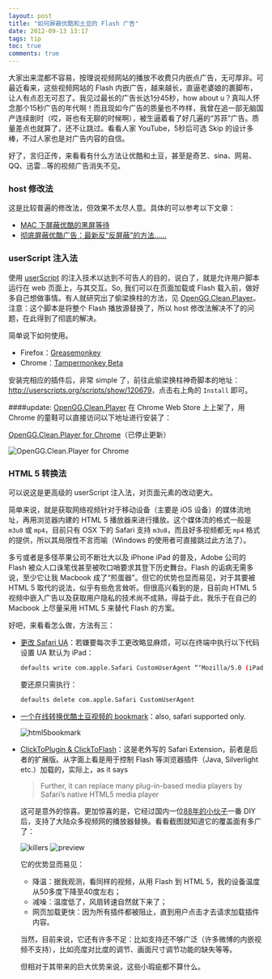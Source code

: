 ```yaml
---
layout: post
title: "如何屏蔽优酷和土豆的 Flash 广告"
date: 2012-09-13 13:17
tags: tip
toc: true
comments: true
---
```


大家出来混都不容易，按理说视频网站的播放不收费只内嵌点广告，无可厚非。可最近看来，这些视频网站的 Flash 内嵌广告，越来越长，直逼老婆娘的裹脚布，让人有点忍无可忍了。我见过最长的广告长达1分45秒，how about u？真叫人怀念那个15秒广告的年代啊！而且现如今广告的质量也不咋样，我曾在追一部无脑国产连续剧时（哎，哥也有无聊的时候啊），被生逼着看了好几遍的“苏菲”广告。质量差点也就算了，还不让跳过。看看人家 YouTube，5秒后可选 Skip 的设计多棒，不过人家也是对广告内容的自信。

好了，言归正传，来看看有什么方法让优酷和土豆，甚至是奇艺、sina、网易、QQ、迅雷...等的视频广告消失不见。

### host 修改法
这是比较普遍的修改法，但效果不太尽人意。具体的可以参考以下文章：

-   [MAC 下屏蔽优酷的黑屏等待](http://www.gracecode.com/archives/3099/)
-   [彻底屏蔽优酷广告：最新反“反屏蔽”的方法……](http://joys.name/2011/09/block-youku-ad.html)

### userScript 注入法
使用 [userScript](http://userscripts.org) 的注入技术以达到不可告人的目的，说白了，就是允许用户脚本运行在 web 页面上，与其交互。So, 我们可以在页面加载或 Flash 载入前，做好多自己想做事情。有人就研究出了偷梁换柱的方法，见 [OpenGG.Clean.Player](http://player.opengg.me)。注意：这个脚本是将整个 Flash 播放源替换了，所以 host 修改法解决不了的问题，在此得到了彻底的解决。

简单说下如何使用。

-   Firefox：[Greasemonkey](http://www.greasespot.net)
-   Chrome：[Tampermonkey Beta](https://chrome.google.com/webstore/detail/gcalenpjmijncebpfijmoaglllgpjagf?hl=zh-CN&utm_source=chrome-ntp-launcher)

安装完相应的插件后，非常 simple 了，前往此偷梁换柱神奇脚本的地址：<http://userscripts.org/scripts/show/120679>，点击右上角的 `Install` 即可。

####update:
[OpenGG.Clean.Player](http://player.opengg.me) 在 Chrome Web Store 上上架了，用 Chrome 的童鞋可以直接访问以下地址进行安装了：

[OpenGG.Clean.Player for Chrome](https://chrome.google.com/webstore/detail/openggcleanplayer/doleffkdbkfeokcanjaagploacdflcff)（已停止更新）

![OpenGG.Clean.Player for Chrome](http://i93.photobucket.com/albums/l57/ShakeSpace/QQ20121115-1.png)

### HTML 5 转换法

可以说这是更高级的 userScript 注入法，对页面元素的改动更大。

简单来说，就是获取网络视频针对于移动设备（主要是 iOS 设备）的媒体流地址，再用浏览器内建的 HTML 5 播放器来进行播放。这个媒体流的格式一般是 `m3u8` 或 `mp4`，目前只有 OSX 下的 Safari 支持 `m3u8`，而且好多视频都无 `mp4` 格式的提供，所以其局限性不言而喻（Windows 的使用者可直接跳过此方法了）。

多亏或者是多怪苹果公司不断壮大以及 iPhone iPad 的普及，Adobe 公司的 Flash 被众人口诛笔伐甚至被吹口哨要求其登下历史舞台。Flash 的诟病无需多说，至少它让我 Macbook 成了“煎蛋器”。但它的优势也显而易见，对于其要被 HTML 5 取代的说法，似乎有些危言耸听。但很高兴看到的是，目前向 HTML 5 视频中嵌入广告以及获取用户隐私的技术尚不成熟，得益于此，我乐于在自己的 Macbook 上尽量采用 HTML 5 来替代 Flash 的方案。

好吧，来看看怎么做，方法有三：

-   [更改 Safari UA](http://www.mac52ipod.cn/post/apple-safari-flv-html5-tudou-youku.php)：若嫌要每次手工更改略显麻烦，可以在终端中执行以下代码设置 UA 默认为 iPad：

    ``` bash
    defaults write com.apple.Safari CustomUserAgent “‘Mozilla/5.0 (iPad; CPU OS 5_1 like Mac OS X) AppleWebKit/534.46 (KHTML, like Gecko) Version/5.1 Mobile/9B176 Safari/7534.48.3′”
    ```

    要还原只需执行：

    ``` bash
    defaults delete com.apple.Safari CustomUserAgent
    ```

-   [一个在线转换优酷土豆视频的 bookmark](http://zythum.free.bg/youkuhtml5playerbookmark/)：also, safari supported only.

    ![html5bookmark](http://i93.photobucket.com/albums/l57/ShakeSpace/html5bookmark.jpg)

-   [ClickToPlugin & ClickToFlash](http://hoyois.github.com/safariextensions/clicktoplugin/)：这是老外写的 Safari Extension，前者是后者的扩展版。从字面上看是用于控制 Flash 等浏览器插件（Java, Silverlight etc.）加载的，实际上，as it says
    > Further, it can replace many plug-in-based media players by Safari’s native HTML5 media player

    这可是意外的惊喜。更加惊喜的是，它经过国内一位[88年的小伙子](https://twitter.com/ilools)一番 DIY 后，支持了大陆众多视频网的播放器替换。看看截图就知道它的覆盖面有多广了：

    ![killers](http://i93.photobucket.com/albums/l57/ShakeSpace/killers.jpg)
    ![preview](http://i93.photobucket.com/albums/l57/ShakeSpace/preview.jpg)

    它的优势显而易见：

    -   降温：据我观测，看同样的视频，从用 Flash 到 HTML 5，我的设备温度从50多度下降至40度左右；
    -   减噪：温度低了，风扇转速自然就下来了；
    -   网页加载更快：因为所有插件都被阻止，直到用户点击才去请求加载插件内容。

    当然，目前来说，它还有许多不足：比如支持还不够广泛（许多微博的内嵌视频不支持），比如亮度对比度的调节、画面尺寸调节功能的缺失等等。

    但相对于其带来的巨大优势来说，这些小瑕疵都不算什么。
